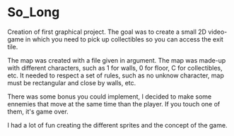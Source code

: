 # So_Long

Creation of first graphical project. The goal was to create a small 2D video-game in which you need to pick up collectibles so you can access the exit tile.

The map was created with a file given in argument. The map was made-up with different characters, such as 1 for walls, 0 for floor, C for collectibles, etc. It needed to respect a set of rules, such as no unknow character, map must be rectangular and close by walls, etc.

There was some bonus you could implement, I decided to make some ennemies that move at the same time than the player. If you touch one of them, it's game over.

I had a lot of fun creating the different sprites and the concept of the game.
